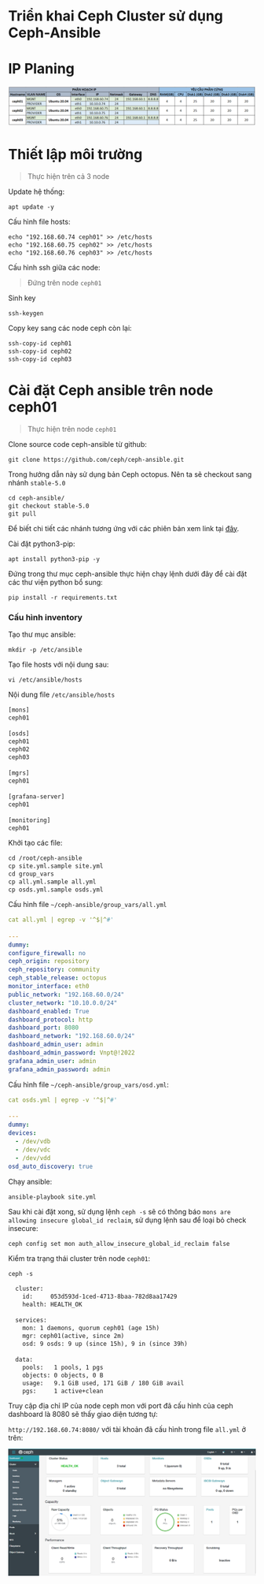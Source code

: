 # Triển khai Ceph Cluster sử dụng Ceph-Ansible

# IP Planing
![](../images/Screenshot_1.png)

# Thiết lập môi trường
> Thực hiện trên cả 3 node

Update hệ thống:
```
apt update -y
```
Cấu hình file hosts:
```
echo "192.168.60.74 ceph01" >> /etc/hosts
echo "192.168.60.75 ceph02" >> /etc/hosts
echo "192.168.60.76 ceph03" >> /etc/hosts
```

Cấu hình ssh giữa các node:
> Đứng trên node `ceph01`

Sinh key
```
ssh-keygen
```
Copy key sang các node ceph còn lại:
```
ssh-copy-id ceph01
ssh-copy-id ceph02
ssh-copy-id ceph03
```

# Cài đặt Ceph ansible trên node ceph01
> Thực hiện trên node `ceph01`

Clone source code ceph-ansible từ github:
```
git clone https://github.com/ceph/ceph-ansible.git
```

Trong hướng dẫn này sử dụng bản Ceph octopus. Nên ta sẽ checkout sang nhánh `stable-5.0`

```
cd ceph-ansible/
git checkout stable-5.0
git pull
```

Để biết chi tiết các nhánh tương ứng với các phiên bản xem link tại [đây](https://docs.ceph.com/projects/ceph-ansible/en/latest/index.html#releases).

Cài đặt python3-pip:
```
apt install python3-pip -y
```
Đứng trong thư mục ceph-ansible thực hiện chạy lệnh dưới đây để cài đặt các thư viện python bổ sung:
```
pip install -r requirements.txt
```

### Cấu hình inventory
Tạo thư mục ansible:
```
mkdir -p /etc/ansible
```
Tạo file hosts với nội dung sau:
```
vi /etc/ansible/hosts
```
Nội dung file `/etc/ansible/hosts`
```
[mons]
ceph01

[osds]
ceph01
ceph02
ceph03

[mgrs]
ceph01

[grafana-server]
ceph01

[monitoring]
ceph01
```

Khởi tạo các file:
```
cd /root/ceph-ansible
cp site.yml.sample site.yml
cd group_vars
cp all.yml.sample all.yml
cp osds.yml.sample osds.yml
```

Cấu hình file `~/ceph-ansible/group_vars/all.yml`
```yml
cat all.yml | egrep -v '^$|^#'

---
dummy:
configure_firewall: no
ceph_origin: repository
ceph_repository: community
ceph_stable_release: octopus
monitor_interface: eth0
public_network: "192.168.60.0/24"
cluster_network: "10.10.0.0/24"
dashboard_enabled: True
dashboard_protocol: http
dashboard_port: 8080
dashboard_network: "192.168.60.0/24"
dashboard_admin_user: admin
dashboard_admin_password: Vnpt@!2022
grafana_admin_user: admin
grafana_admin_password: admin
```

Cấu hình file `~/ceph-ansible/group_vars/osd.yml`:
```yml
cat osds.yml | egrep -v '^$|^#'

---
dummy:
devices:
  - /dev/vdb
  - /dev/vdc
  - /dev/vdd
osd_auto_discovery: true
```

Chạy ansible: 
```
ansible-playbook site.yml
```

Sau khi cài đặt xong, sử dụng lệnh `ceph -s` sẽ có thông báo `mons are allowing insecure global_id reclaim`, sử dụng lệnh sau để loại bỏ check insecure:
```
ceph config set mon auth_allow_insecure_global_id_reclaim false
```

Kiểm tra trạng thái cluster trên node `ceph01`:
```
ceph -s
```
```
  cluster:
    id:     053d593d-1ced-4713-8baa-782d8aa17429
    health: HEALTH_OK

  services:
    mon: 1 daemons, quorum ceph01 (age 15h)
    mgr: ceph01(active, since 2m)
    osd: 9 osds: 9 up (since 15h), 9 in (since 39h)

  data:
    pools:   1 pools, 1 pgs
    objects: 0 objects, 0 B
    usage:   9.1 GiB used, 171 GiB / 180 GiB avail
    pgs:     1 active+clean
```

Truy cập địa chỉ IP của node ceph mon với port đã cấu hình của ceph dashboard là 8080 sẽ thấy giao diện tương tự:

`http://192.168.60.74:8080/` với tài khoản đã cấu hình trong file `all.yml` ở trên:

![](../images/Screenshot_2.png)